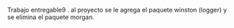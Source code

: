 Trabajo entregable9 . al proyecto se le agrega el paquete winston (logger) y se elimina el paquete morgan.
 
